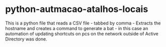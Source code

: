 # python-autmacao-atalhos-locais



This is a python file that reads a CSV file - tabbed by comma - 
Extracts the hostname and creates a command to generate a bat - 
in this case an automation of updating shortcuts on pcs on the
network outside of Active Directory was done. 
